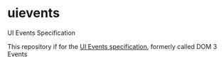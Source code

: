 # uievents
UI Events Specification

This repository if for the [UI Events specification](https://w3c.github.io/uievents/), formerly called DOM 3 Events
